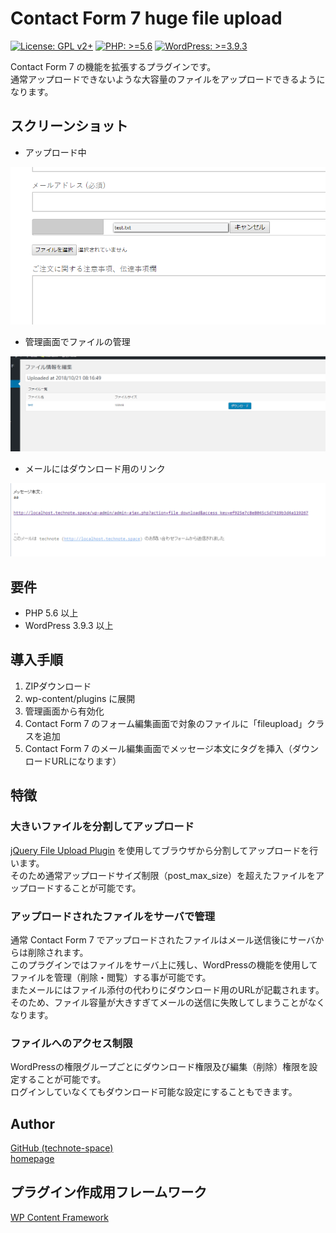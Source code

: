 # Contact Form 7 huge file upload

[![License: GPL v2+](https://img.shields.io/badge/License-GPL%20v2%2B-blue.svg)](http://www.gnu.org/licenses/gpl-2.0.html)
[![PHP: >=5.6](https://img.shields.io/badge/PHP-%3E%3D5.6-orange.svg)](http://php.net/)
[![WordPress: >=3.9.3](https://img.shields.io/badge/WordPress-%3E%3D3.9.3-brightgreen.svg)](https://wordpress.org/)

Contact Form 7 の機能を拡張するプラグインです。  
通常アップロードできないような大容量のファイルをアップロードできるようになります。

## スクリーンショット
- アップロード中

![設定画面](https://raw.githubusercontent.com/technote-space/contact-form-7-huge-file-upload/master/screenshot-1.png)

- 管理画面でファイルの管理

![処理中画面](https://raw.githubusercontent.com/technote-space/contact-form-7-huge-file-upload/master/screenshot-2.png)

- メールにはダウンロード用のリンク

![有効化前](https://raw.githubusercontent.com/technote-space/contact-form-7-huge-file-upload/master/screenshot-3.png)


## 要件
- PHP 5.6 以上
- WordPress 3.9.3 以上

## 導入手順
1. ZIPダウンロード  
2. wp-content/plugins に展開  
3. 管理画面から有効化  
4. Contact Form 7 のフォーム編集画面で対象のファイルに「fileupload」クラスを追加
5. Contact Form 7 のメール編集画面でメッセージ本文にタグを挿入（ダウンロードURLになります）

## 特徴
### 大きいファイルを分割してアップロード
[jQuery File Upload Plugin](https://github.com/blueimp/jQuery-File-Upload) を使用してブラウザから分割してアップロードを行います。  
そのため通常アップロードサイズ制限（post_max_size）を超えたファイルをアップロードすることが可能です。

### アップロードされたファイルをサーバで管理
通常 Contact Form 7 でアップロードされたファイルはメール送信後にサーバからは削除されます。  
このプラグインではファイルをサーバ上に残し、WordPressの機能を使用してファイルを管理（削除・閲覧）する事が可能です。  
またメールにはファイル添付の代わりにダウンロード用のURLが記載されます。  
そのため、ファイル容量が大きすぎてメールの送信に失敗してしまうことがなくなります。

### ファイルへのアクセス制限
WordPressの権限グループごとにダウンロード権限及び編集（削除）権限を設定することが可能です。  
ログインしていなくてもダウンロード可能な設定にすることもできます。

## Author
[GitHub (technote-space)](https://github.com/technote-space)  
[homepage](https://technote.space)

## プラグイン作成用フレームワーク
[WP Content Framework](https://github.com/wp-content-framework/core)
